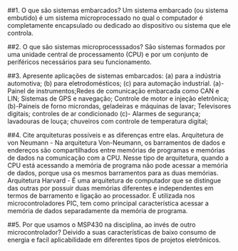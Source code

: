 ##1. O que são sistemas embarcados?
Um sistema embarcado (ou sistema embutido) é um sistema microprocessado no qual o computador é completamente encapsulado ou dedicado ao dispositivo ou sistema que ele controla. 

##2. O que são sistemas microprocesssados?
São sistemas formados por uma unidade central de processamento (CPU) e por um conjunto de periféricos necessários para seu funcionamento.

##3. Apresente aplicações de sistemas embarcados: (a) para a indústria automotiva; (b) para eletrodomésticos; (c) para automação industrial.
(a)-Painel de instrumentos;Redes de comunicação embarcada como CAN e LIN; Sistemas de GPS e navegação; Controle de motor e injeção eletrônica;
(b)-Paineis de forno microndas, geladeiras e máquinas de lavar; Televisores digitais; controles de ar condicionado 
(c)- Alarmes de segurança; lavadouras de louça; chuveiros com controle de temperatura digital;

##4. Cite arquiteturas possíveis e as diferenças entre elas.
Arquitetura de von Neumann - Na arquitetura Von-Neumann, os barramentos de dados e endereços são compartilhados entre memórias de programas e memórias de dados na comunicação com a CPU. Nesse tipo de arquitetura, quando a CPU está acessando a memória de programa não pode acessar a memória de dados, porque usa os mesmos barramentos para as duas memórias.
Arquitetura Harvard - É uma arquitetura de computador que se distingue das outras por possuir duas memórias diferentes e independentes em termos de barramento e ligação ao processador. É utilizada nos microcontroladores PIC, tem como principal característica acessar a memória de dados separadamente da memória de programa.

##5. Por que usamos o MSP430 na disciplina, ao invés de outro microcontrolador?
Deivido a suas características de baixo consumo de energia e facil aplicabilidade em diferentes tipos de projetos eletrônicos. 
